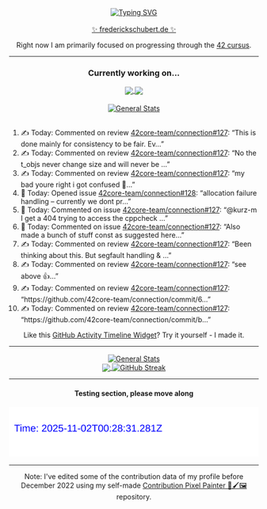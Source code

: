 <div align="center">
	<a href="https://git.io/typing-svg"><img src="https://readme-typing-svg.demolab.com?font=Fira+Code&size=30&pause=1000&color=70A5FD&background=1A1B27&center=true&vCenter=true&repeat=false&random=false&width=435&lines=%F0%9F%91%8B+Hiya%2C+I'm+Freddy!+%F0%9F%96%96" alt="Typing SVG" /></a>
</div>
<br>
<div align="center">
	<a href="https://frederickschubert.de">✨ frederickschubert.de ✨</a>
	<p>Right now I am primarily focused on progressing through the <a href="https://github.com/FreddyMSchubert/42_cursus">42 cursus</a>.</p>
</div>

<hr>

<div align="center">

### Currently working on...

<!-- [![current_repo](https://github-readme-stats.vercel.app/api/pin/?username=FreddyMSchubert&repo=Crafty_Concoctions&theme=tokyonight)](https://github.com/FreddyMSchubert/Crafty_Concoctions) -->

<div align="center">
	<a href="https://github.com/Reptudn/42_transcendence" target="_blank">
		<img align="center" src="https://github-readme-stats.vercel.app/api/pin/?username=Reptudn&repo=42_transcendence&theme=tokyonight" />
	</a>
	<a href="https://github.com/42core-team/even_COREnier" target="_blank">
		<img align="center" src="https://github-readme-stats.vercel.app/api/pin/?username=42core-team&repo=even_COREnier&theme=tokyonight" />
	</a>
</div>

<br>

<div align="center">
	<a href="https://github.com/FreddyMSchubert/42_cursus" target="_blank">
		<img align="center" src="https://github-readme-stats.vercel.app/api/pin/?username=FreddyMSchubert&repo=42_cursus&theme=tokyonight" alt="General Stats" />
	</a>
</div>

<br>

<div align="left">
<ol>
<!-- ACTIVITY:START -->
<li>✍️ Today: Commented on review <a href="https://github.com/42core-team/connection/pull/127#discussion_r2203357587">42core-team/connection#127</a>: “This is done mainly for consistency to be fair. Ev…”</li>
<li>✍️ Today: Commented on review <a href="https://github.com/42core-team/connection/pull/127#discussion_r2203355873">42core-team/connection#127</a>: “No the t_objs never change size and will never be …”</li>
<li>✍️ Today: Commented on review <a href="https://github.com/42core-team/connection/pull/127#discussion_r2203341171">42core-team/connection#127</a>: “my bad youre right i got confused 🫠…”</li>
<li>🐛 Today: Opened issue <a href="https://github.com/42core-team/connection/issues/128">42core-team/connection#128</a>: “allocation failure handling – currently we dont pr…”</li>
<li>💬 Today: Commented on issue <a href="https://github.com/42core-team/connection/pull/127#issuecomment-3066706186">42core-team/connection#127</a>: “@kurz-m I get a 404 trying to access the cppcheck …”</li>
<li>💬 Today: Commented on issue <a href="https://github.com/42core-team/connection/pull/127#issuecomment-3066705473">42core-team/connection#127</a>: “Also made a bunch of stuff const as suggested here…”</li>
<li>✍️ Today: Commented on review <a href="https://github.com/42core-team/connection/pull/127#discussion_r2203220639">42core-team/connection#127</a>: “Been thinking about this. But segfault handling & …”</li>
<li>✍️ Today: Commented on review <a href="https://github.com/42core-team/connection/pull/127#discussion_r2203219917">42core-team/connection#127</a>: “see above 👍…”</li>
<li>✍️ Today: Commented on review <a href="https://github.com/42core-team/connection/pull/127#discussion_r2203219853">42core-team/connection#127</a>: “https://github.com/42core-team/connection/commit/6…”</li>
<li>✍️ Today: Commented on review <a href="https://github.com/42core-team/connection/pull/127#discussion_r2203219477">42core-team/connection#127</a>: “https://github.com/42core-team/connection/commit/b…”</li>
<!-- ACTIVITY:END -->
</ol>
</div>

Like this [GitHub Activity Timeline Widget](https://github.com/FreddyMSchubert/github-activity-timeline)? Try it yourself - I made it.

<hr>

<div align="center">
	<a href="https://github.com/anuraghazra/github-readme-stats" target="_blank">
		<img height=200 align="center" src="https://github-readme-stats.vercel.app/api?username=FreddyMSchubert&show_icons=true&theme=tokyonight&card_width=650" alt="General Stats" />
	</a>
</div>

<div align="center">
	<a href="https://github.com/anuraghazra/github-readme-stats" target="_blank">
		<img height=200 align="center" src="https://github-readme-stats.vercel.app/api/top-langs/?username=FreddyMSchubert&layout=donut&theme=tokyonight&card_width=320">
	</a>
	<a href="https://github.com/DenverCoder1/github-readme-streak-stats" target="_blank">
		<img height=200 align="center" src="https://streak-stats.demolab.com?user=FreddyMSchubert&theme=tokyonight&date_format=j%20M%5B%20Y%5D&card_width=320&card_height=200&hide_total_contributions=true" alt="GitHub Streak" />
	</a>
</div>

<hr>

#### Testing section, please move along

![GitHub Defenders SVG](https://github.com/FreddyMSchubert/FreddyMSchubert/blob/github_defenders_output/output.svg)

<hr>

Note: I've edited some of the contribution data of my profile before December 2022 using my self-made [Contribution Pixel Painter 🎨🖌️🖼️](https://github.com/FreddyMSchubert/contribution-pixel-painter) repository.

